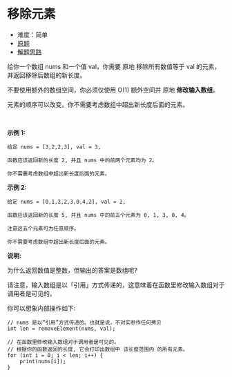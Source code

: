 # 移除元素
- 难度：简单
- [原题](https://leetcode-cn.com/problems/remove-element/)
- [解题思路](https://leetcode-cn.com/problems/remove-element/solution/man-hua-yuan-di-shan-chu-lei-ti-xing-ti-jie-by-che/)

给你一个数组 nums 和一个值 val，你需要 原地 移除所有数值等于 val 的元素，并返回移除后数组的新长度。

不要使用额外的数组空间，你必须仅使用 O(1) 额外空间并 原地 **修改输入数组**。

元素的顺序可以改变。你不需要考虑数组中超出新长度后面的元素。

 

**示例 1:**
```
给定 nums = [3,2,2,3], val = 3,

函数应该返回新的长度 2, 并且 nums 中的前两个元素均为 2。

你不需要考虑数组中超出新长度后面的元素。
```
**示例 2:**
```
给定 nums = [0,1,2,2,3,0,4,2], val = 2,

函数应该返回新的长度 5, 并且 nums 中的前五个元素为 0, 1, 3, 0, 4。

注意这五个元素可为任意顺序。

你不需要考虑数组中超出新长度后面的元素。
```

**说明:**

为什么返回数值是整数，但输出的答案是数组呢?

请注意，输入数组是以「引用」方式传递的，这意味着在函数里修改输入数组对于调用者是可见的。

你可以想象内部操作如下:
```
// nums 是以“引用”方式传递的。也就是说，不对实参作任何拷贝
int len = removeElement(nums, val);

// 在函数里修改输入数组对于调用者是可见的。
// 根据你的函数返回的长度, 它会打印出数组中 该长度范围内 的所有元素。
for (int i = 0; i < len; i++) {
    print(nums[i]);
}
```